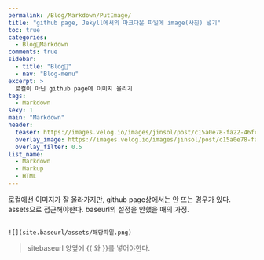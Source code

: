 ```yaml
---
permalink: /Blog/Markdown/PutImage/
title: "github page, Jekyll에서의 마크다운 파일에 image(사진) 넣기"
toc: true
categories:
  - Blog🐨Markdown
comments: true
sidebar:
  - title: "Blog🐨"
  - nav: "Blog-menu"
excerpt: >
  로컬이 아닌 github page에 이미지 올리기
tags:
  - Markdown
sexy: 1
main: "Markdown"
header:
  teaser: https://images.velog.io/images/jinsol/post/c15a0e78-fa22-46fc-84fc-9c2d70c8492a/Qu0P4ouF-markdown.png
  overlay_image: https://images.velog.io/images/jinsol/post/c15a0e78-fa22-46fc-84fc-9c2d70c8492a/Qu0P4ouF-markdown.png
  overlay_filter: 0.5
list_name:
  - Markdown
  - Markup
  - HTML
---
```

로컬에선 이미지가 잘 올라가지만, github page상에서는 안 뜨는 경우가 있다.  
assets으로 접근해야한다. baseurl의 설정을 안했을 때의 가정.

```

![](site.baseurl/assets/해당파일.png)

```

> sitebaseurl 양옆에 \{\{ 와 \}\}를 넣어야한다.
